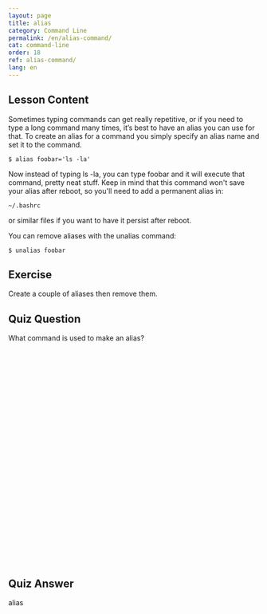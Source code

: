 ```yaml
---
layout: page
title: alias
category: Command Line
permalink: /en/alias-command/
cat: command-line
order: 18
ref: alias-command/
lang: en
---
```


## Lesson Content

Sometimes typing commands can get really repetitive, or if you need to type a long command many times, it’s best to have an alias you can use for that. To create an alias for a command you simply specify an alias name and set it to the command. 

```$ alias foobar='ls -la'```

Now instead of typing ls -la, you can type foobar and it will execute that command, pretty neat stuff. Keep in mind that this command won't save your alias after reboot, so you'll need to add a permanent alias in:

```~/.bashrc```

or similar files if you want to have it persist after reboot.

You can remove aliases with the unalias command: 

```$ unalias foobar```

## Exercise

Create a couple of aliases then remove them.

## Quiz Question

What command is used to make an alias?  
<br /><br /><br /><br /><br /><br /><br /><br /><br /><br /><br /><br /><br /><br /><br /><br /><br /><br /><br /><br /><br /><br /><br /><br /><br /><br />
## Quiz Answer

alias
